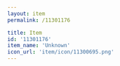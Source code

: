 ```yaml
---
layout: item
permalink: /11301176

title: Item
id: '11301176'
item_name: 'Unknown'
icon_url: 'item/icon/11300695.png'
---
```

